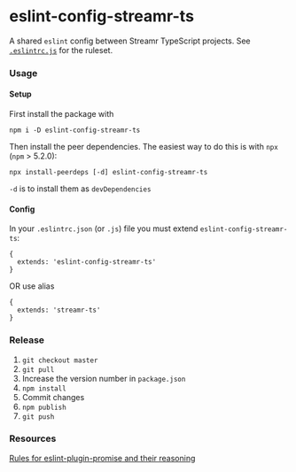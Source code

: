 # eslint-config-streamr-ts

A shared `eslint` config between Streamr TypeScript projects. See
[`.eslintrc.js`](./.eslintrc.js) for the ruleset.

### Usage

#### Setup
First install the package with
```
npm i -D eslint-config-streamr-ts
```

Then install the peer dependencies. The easiest way to do this is with `npx` (`npm` > 5.2.0):
```
npx install-peerdeps [-d] eslint-config-streamr-ts
```
`-d` is to install them as `devDependencies`


#### Config
In your `.eslintrc.json` (or `.js`) file you must extend `eslint-config-streamr-ts`:
```
{
  extends: 'eslint-config-streamr-ts'
}
```
OR use alias
```
{
  extends: 'streamr-ts'
}
```

### Release

1) `git checkout master`
2) `git pull`
3) Increase the version number in `package.json`
4) `npm install`
5) Commit changes
6) `npm publish`
7) `git push`

### Resources
[Rules for eslint-plugin-promise and their reasoning](https://github.com/xjamundx/eslint-plugin-promise/tree/development/docs/rules)
